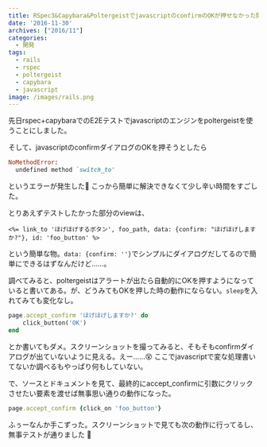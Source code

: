```yaml
---
title: RSpec3&Capybara&PoltergeistでjavascriptのconfirmのOKが押せなかった問題の解決
date: '2016-11-30'
archives: ["2016/11"]
categories:
  - 開発
tags:
  - rails
  - rspec
  - poltergeist
  - capybara
  - javascript
image: /images/rails.png
---
```

先日rspec+capybaraでのE2Eテストでjavascriptのエンジンをpoltergeistを使うことにしました。

<!--more-->

そして、javascriptのconfirmダイアログのOKを押そうとしたら

```ruby
NoMethodError:
  undefined method `switch_to'
```

というエラーが発生した🙅 こっから簡単に解決できなくて少し辛い時間をすごした。

とりあえずテストしたかった部分のviewは、

```erb
<%= link_to 'ほげほげするボタン', foo_path, data: {confirm: "ほげほげしますか?"}, id: 'foo_button' %>
```

という簡単な物。`data: {confirm: ''}`でシンプルにダイアログだしてるので簡単にできるはずなんだけど……。

調べてみると、poltergeistはアラートが出たら自動的にOKを押すようになっていると書いてある。が、どうみてもOKを押した時の動作にならない。`sleep`を入れてみても変化なし。

```ruby
page.accept_confirm 'ほげほげしますか?' do
    click_button('OK')
end
```

とか書いてもダメ。スクリーンショットを撮ってみると、そもそもconfirmダイアログが出ていないように見える。えー……😵 ここでjavascriptで変な処理書いてないか調べるもやっぱり何もしていない。

で、ソースとドキュメントを見て、最終的にaccept_confirmに引数にクリックさせたい要素を渡せば無事思い通りの動作になった。

```ruby
page.accept_confirm {click_on 'foo_button'}
```

ふぅーなんか手こずった。スクリーンショットで見ても次の動作に行ってるし、無事テストが通りました 🙆
